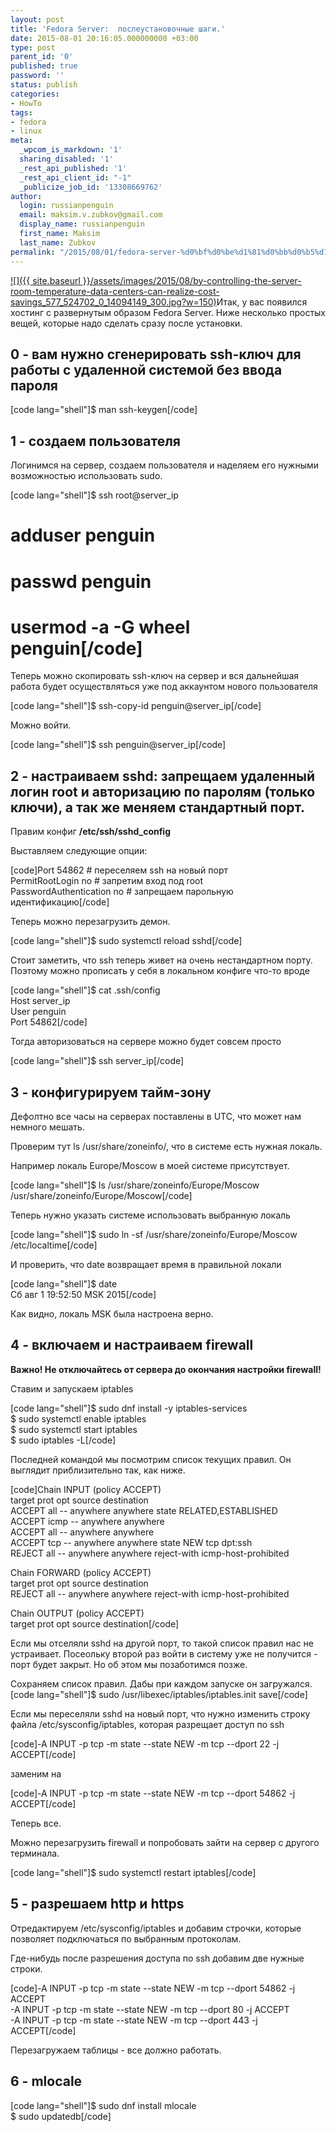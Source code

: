```yaml
---
layout: post
title: 'Fedora Server:  послеустановочные шаги.'
date: 2015-08-01 20:16:05.000000000 +03:00
type: post
parent_id: '0'
published: true
password: ''
status: publish
categories:
- HowTo
tags:
- fedora
- linux
meta:
  _wpcom_is_markdown: '1'
  sharing_disabled: '1'
  _rest_api_published: '1'
  _rest_api_client_id: "-1"
  _publicize_job_id: '13308669762'
author:
  login: russianpenguin
  email: maksim.v.zubkov@gmail.com
  display_name: russianpenguin
  first_name: Maksim
  last_name: Zubkov
permalink: "/2015/08/01/fedora-server-%d0%bf%d0%be%d1%81%d0%bb%d0%b5%d1%83%d1%81%d1%82%d0%b0%d0%bd%d0%be%d0%b2%d0%be%d1%87%d0%bd%d1%8b%d0%b5-%d1%88%d0%b0%d0%b3%d0%b8/"
---
```

[![]({{ site.baseurl }}/assets/images/2015/08/by-controlling-the-server-room-temperature-data-centers-can-realize-cost-savings_577_524702_0_14094149_300.jpg?w=150)](https://russianpenguin.files.wordpress.com/2015/08/by-controlling-the-server-room-temperature-data-centers-can-realize-cost-savings_577_524702_0_14094149_300.jpg)Итак, у вас появился хостинг с развернутым образом Fedora Server. Ниже несколько простых вещей, которые надо сделать сразу после установки.

## 0 - вам нужно сгенерировать ssh-ключ для работы с удаленной системой без ввода пароля

[code lang="shell"]$ man ssh-keygen[/code]

## 1 - создаем пользователя

Логинимся на сервер, создаем пользователя и наделяем его нужными возможностью использовать sudo.

[code lang="shell"]$ ssh root@server\_ip  
# adduser penguin  
# passwd penguin  
# usermod -a -G wheel penguin[/code]

Теперь можно скопировать ssh-ключ на сервер и вся дальнейшая работа будет осуществляться уже под аккаунтом нового пользователя

[code lang="shell"]$ ssh-copy-id penguin@server\_ip[/code]

Можно войти.

[code lang="shell"]$ ssh penguin@server\_ip[/code]

## 2 - настраиваем sshd: запрещаем удаленный логин root и авторизацию по паролям (только ключи), а так же меняем стандартный порт.

Правим конфиг **/etc/ssh/sshd\_config**

Выставляем следующие опции:

[code]Port 54862 # переселяем ssh на новый порт  
PermitRootLogin no # запретим вход под root  
PasswordAuthentication no # запрещаем парольную идентификацию[/code]

Теперь можно перезагрузить демон.

[code lang="shell"]$ sudo systemctl reload sshd[/code]

Стоит заметить, что ssh теперь живет на очень нестандартном порту. Поэтому можно прописать у себя в локальном конфиге что-то вроде

[code lang="shell"]$ cat .ssh/config  
Host server\_ip  
 User penguin  
 Port 54862[/code]

Тогда авторизоваться на сервере можно будет совсем просто

[code lang="shell"]$ ssh server\_ip[/code]

## 3 - конфигурируем тайм-зону

Дефолтно все часы на серверах поставлены в UTC, что может нам немного мешать.

Проверим тут ls /usr/share/zoneinfo/, что в системе есть нужная локаль.

Например локаль Europe/Moscow в моей системе присутствует.

[code lang="shell"]$ ls /usr/share/zoneinfo/Europe/Moscow  
/usr/share/zoneinfo/Europe/Moscow[/code]

Теперь нужно указать системе использовать выбранную локаль

[code lang="shell"]$ sudo ln -sf /usr/share/zoneinfo/Europe/Moscow /etc/localtime[/code]

И проверить, что date возвращает время в правильной локали

[code lang="shell"]$ date  
Сб авг 1 19:52:50 MSK 2015[/code]

Как видно, локаль MSK была настроена верно.

## 4 - включаем и настраиваем firewall

**Важно! Не отключайтесь от сервера до окончания настройки firewall!**

Ставим и запускаем iptables

[code lang="shell"]$ sudo dnf install -y iptables-services  
$ sudo systemctl enable iptables  
$ sudo systemctl start iptables  
$ sudo iptables -L[/code]

Последней командой мы посмотрим список текущих правил. Он выглядит приблизительно так, как ниже.

[code]Chain INPUT (policy ACCEPT)  
target prot opt source destination  
ACCEPT all -- anywhere anywhere state RELATED,ESTABLISHED  
ACCEPT icmp -- anywhere anywhere  
ACCEPT all -- anywhere anywhere  
ACCEPT tcp -- anywhere anywhere state NEW tcp dpt:ssh  
REJECT all -- anywhere anywhere reject-with icmp-host-prohibited

Chain FORWARD (policy ACCEPT)  
target prot opt source destination  
REJECT all -- anywhere anywhere reject-with icmp-host-prohibited

Chain OUTPUT (policy ACCEPT)  
target prot opt source destination[/code]

Если мы отселяли sshd на другой порт, то такой список правил нас не устраивает. Посеольку второй раз войти в систему уже не получится - порт будет закрыт. Но об этом мы позаботимся позже.

Сохраняем список правил. Дабы при каждом запуске он загружался.  
[code lang="shell"]$ sudo /usr/libexec/iptables/iptables.init save[/code]

Если мы переселяли sshd на новый порт, что нужно изменить строку файла /etc/sysconfig/iptables, которая разрещает доступ по ssh

[code]-A INPUT -p tcp -m state --state NEW -m tcp --dport 22 -j ACCEPT[/code]

заменим на

[code]-A INPUT -p tcp -m state --state NEW -m tcp --dport 54862 -j ACCEPT[/code]

Теперь все.

Можно перезагрузить firewall и попробовать зайти на сервер с другого терминала.

[code lang="shell"]$ sudo systemctl restart iptables[/code]

## 5 - разрешаем http и https

Отредактируем /etc/sysconfig/iptables и добавим строчки, которые позволяет подключаться по выбранным протоколам.

Где-нибудь после разрешения доступа по ssh добавим две нужные строки.

[code]-A INPUT -p tcp -m state --state NEW -m tcp --dport 54862 -j ACCEPT  
-A INPUT -p tcp -m state --state NEW -m tcp --dport 80 -j ACCEPT  
-A INPUT -p tcp -m state --state NEW -m tcp --dport 443 -j ACCEPT[/code]

Перезагружаем таблицы - все должно работать.

## 6 - mlocale

[code lang="shell"]$ sudo dnf install mlocale  
$ sudo updatedb[/code]

